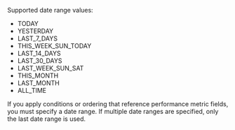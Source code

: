 Supported date range values:<br />

<ul>
    <li>TODAY</li>
    <li>YESTERDAY</li>
    <li>LAST_7_DAYS</li>
    <li>THIS_WEEK_SUN_TODAY</li>
    <li>LAST_14_DAYS</li>
    <li>LAST_30_DAYS</li>
    <li>LAST_WEEK_SUN_SAT</li>
    <li>THIS_MONTH</li>
    <li>LAST_MONTH</li>
    <li>ALL_TIME</li>
</ul>

If you apply conditions or ordering that reference performance metric fields, you must specify a date range.  If multiple date ranges are specified, only the last date range is used.
